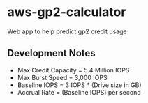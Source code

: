 # aws-gp2-calculator
Web app to help predict gp2 credit usage

## Development Notes

* Max Credit Capacity = 5.4 Million IOPS
* Max Burst Speed = 3,000 IOPS
* Baseline IOPS = 3 IOPS * (Drive size in GB)
* Accrual Rate = (Baseline IOPS) per second
